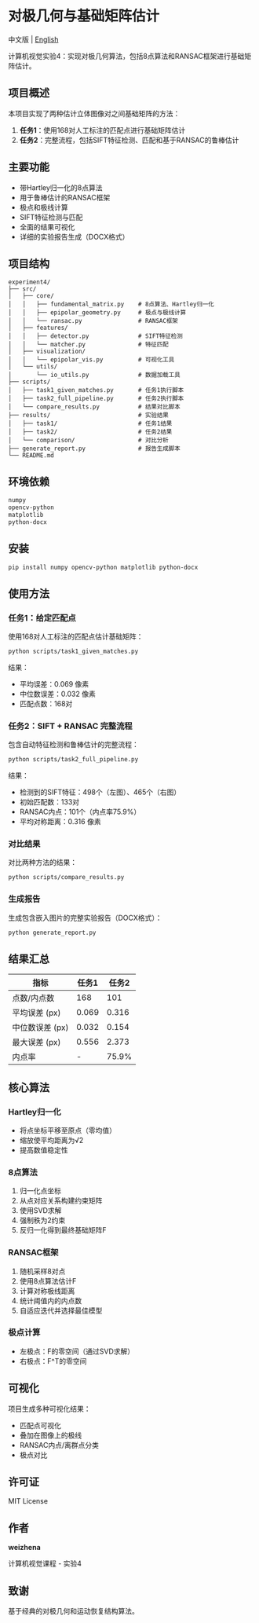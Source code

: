 # 对极几何与基础矩阵估计

中文版 | [English](README.md)

计算机视觉实验4：实现对极几何算法，包括8点算法和RANSAC框架进行基础矩阵估计。

## 项目概述

本项目实现了两种估计立体图像对之间基础矩阵的方法：

1. **任务1**：使用168对人工标注的匹配点进行基础矩阵估计
2. **任务2**：完整流程，包括SIFT特征检测、匹配和基于RANSAC的鲁棒估计

## 主要功能

- 带Hartley归一化的8点算法
- 用于鲁棒估计的RANSAC框架
- 极点和极线计算
- SIFT特征检测与匹配
- 全面的结果可视化
- 详细的实验报告生成（DOCX格式）

## 项目结构

```
experiment4/
├── src/
│   ├── core/
│   │   ├── fundamental_matrix.py    # 8点算法、Hartley归一化
│   │   ├── epipolar_geometry.py     # 极点与极线计算
│   │   └── ransac.py                # RANSAC框架
│   ├── features/
│   │   ├── detector.py              # SIFT特征检测
│   │   └── matcher.py               # 特征匹配
│   ├── visualization/
│   │   └── epipolar_vis.py          # 可视化工具
│   └── utils/
│       └── io_utils.py              # 数据加载工具
├── scripts/
│   ├── task1_given_matches.py       # 任务1执行脚本
│   ├── task2_full_pipeline.py       # 任务2执行脚本
│   └── compare_results.py           # 结果对比脚本
├── results/                         # 实验结果
│   ├── task1/                       # 任务1结果
│   ├── task2/                       # 任务2结果
│   └── comparison/                  # 对比分析
├── generate_report.py               # 报告生成脚本
└── README.md
```

## 环境依赖

```bash
numpy
opencv-python
matplotlib
python-docx
```

## 安装

```bash
pip install numpy opencv-python matplotlib python-docx
```

## 使用方法

### 任务1：给定匹配点

使用168对人工标注的匹配点估计基础矩阵：

```bash
python scripts/task1_given_matches.py
```

结果：
- 平均误差：0.069 像素
- 中位数误差：0.032 像素
- 匹配点数：168对

### 任务2：SIFT + RANSAC 完整流程

包含自动特征检测和鲁棒估计的完整流程：

```bash
python scripts/task2_full_pipeline.py
```

结果：
- 检测到的SIFT特征：498个（左图）、465个（右图）
- 初始匹配数：133对
- RANSAC内点：101个（内点率75.9%）
- 平均对称距离：0.316 像素

### 对比结果

对比两种方法的结果：

```bash
python scripts/compare_results.py
```

### 生成报告

生成包含嵌入图片的完整实验报告（DOCX格式）：

```bash
python generate_report.py
```

## 结果汇总

| 指标 | 任务1 | 任务2 |
|------|-------|-------|
| 点数/内点数 | 168 | 101 |
| 平均误差 (px) | 0.069 | 0.316 |
| 中位数误差 (px) | 0.032 | 0.154 |
| 最大误差 (px) | 0.556 | 2.373 |
| 内点率 | - | 75.9% |

## 核心算法

### Hartley归一化
- 将点坐标平移至原点（零均值）
- 缩放使平均距离为√2
- 提高数值稳定性

### 8点算法
1. 归一化点坐标
2. 从点对应关系构建约束矩阵
3. 使用SVD求解
4. 强制秩为2约束
5. 反归一化得到最终基础矩阵F

### RANSAC框架
1. 随机采样8对点
2. 使用8点算法估计F
3. 计算对称极线距离
4. 统计阈值内的内点数
5. 自适应迭代并选择最佳模型

### 极点计算
- 左极点：F的零空间（通过SVD求解）
- 右极点：F^T的零空间

## 可视化

项目生成多种可视化结果：
- 匹配点可视化
- 叠加在图像上的极线
- RANSAC内点/离群点分类
- 极点对比

## 许可证

MIT License

## 作者

**weizhena**

计算机视觉课程 - 实验4

## 致谢

基于经典的对极几何和运动恢复结构算法。
